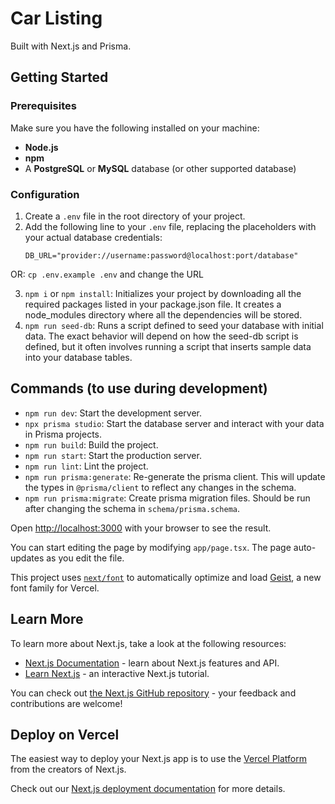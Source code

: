 # Car Listing
Built with Next.js and Prisma.

## Getting Started

### Prerequisites
Make sure you have the following installed on your machine:
- **Node.js**
- **npm**
- A **PostgreSQL** or **MySQL** database (or other supported database)

### Configuration
1. Create a `.env` file in the root directory of your project.
2. Add the following line to your `.env` file, replacing the placeholders with your actual database credentials:
   ```plaintext
   DB_URL="provider://username:password@localhost:port/database"

OR: `cp .env.example .env` and change the URL

3. `npm i` or `npm install`: Initializes your project by downloading all the required packages listed in your package.json file. It creates a node_modules directory where all the dependencies will be stored.
4. `npm run seed-db`: Runs a script defined to seed your database with initial data. The exact behavior will depend on how the seed-db script is defined, but it often involves running a script that inserts sample data into your database tables.

## Commands (to use during development)
- `npm run dev`: Start the development server.
- `npx prisma studio`: Start the database server and interact with your data in Prisma projects.
- `npm run build`: Build the project.
- `npm run start`: Start the production server.
- `npm run lint`: Lint the project.
- `npm run prisma:generate`: Re-generate the prisma client. This will update the types in `@prisma/client` to reflect any changes in the schema.
- `npm run prisma:migrate`: Create prisma migration files. Should be run after changing the schema in `schema/prisma.schema`.

Open [http://localhost:3000](http://localhost:3000) with your browser to see the result.

You can start editing the page by modifying `app/page.tsx`. The page auto-updates as you edit the file.

This project uses [`next/font`](https://nextjs.org/docs/app/building-your-application/optimizing/fonts) to automatically optimize and load [Geist](https://vercel.com/font), a new font family for Vercel.

## Learn More

To learn more about Next.js, take a look at the following resources:

- [Next.js Documentation](https://nextjs.org/docs) - learn about Next.js features and API.
- [Learn Next.js](https://nextjs.org/learn) - an interactive Next.js tutorial.

You can check out [the Next.js GitHub repository](https://github.com/vercel/next.js) - your feedback and contributions are welcome!

## Deploy on Vercel

The easiest way to deploy your Next.js app is to use the [Vercel Platform](https://vercel.com/new?utm_medium=default-template&filter=next.js&utm_source=create-next-app&utm_campaign=create-next-app-readme) from the creators of Next.js.

Check out our [Next.js deployment documentation](https://nextjs.org/docs/app/building-your-application/deploying) for more details.
